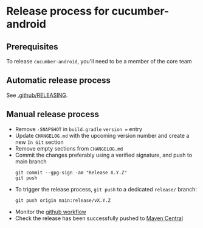 # Release process for cucumber-android

## Prerequisites

To release `cucumber-android`, you'll need to be a member of the core team

## Automatic release process

See [.github/RELEASING](https://github.com/cucumber/.github/blob/main/RELEASING.md).

## Manual release process

- Remove `-SNAPSHOT` in `build.gradle` `version =` entry
- Update `CHANGELOG.md` with the upcoming version number and create a new `In Git` section
- Remove empty sections from `CHANGELOG.md`
- Commit the changes preferably using a verified signature, and push to main branch
  ```shell
  git commit --gpg-sign -am "Release X.Y.Z"
  git push
  ```
- To trigger the release process, `git push` to a dedicated `release/` branch:
  ```shell
  git push origin main:release/vX.Y.Z
  ```
- Monitor the [github workflow](https://github.com/cucumber/cucumber-android/actions/workflows/release.yml)
- Check the release has been successfully pushed to [Maven Central](https://search.maven.org/artifact/io.cucumber/cucumber-android)